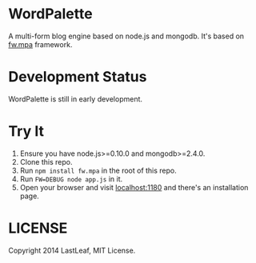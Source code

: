 # WordPalette #
A multi-form blog engine based on node.js and mongodb. It's based on [fw.mpa](http://github.com/LastLeaf/fw.mpa) framework.

# Development Status #
WordPalette is still in early development.

# Try It #
1. Ensure you have node.js>=0.10.0 and mongodb>=2.4.0.
1. Clone this repo.
1. Run `npm install fw.mpa` in the root of this repo.
1. Run `FW=DEBUG node app.js` in it.
1. Open your browser and visit [localhost:1180](http://localhost:1180/) and there's an installation page.

# LICENSE #
Copyright 2014 LastLeaf, MIT License.
